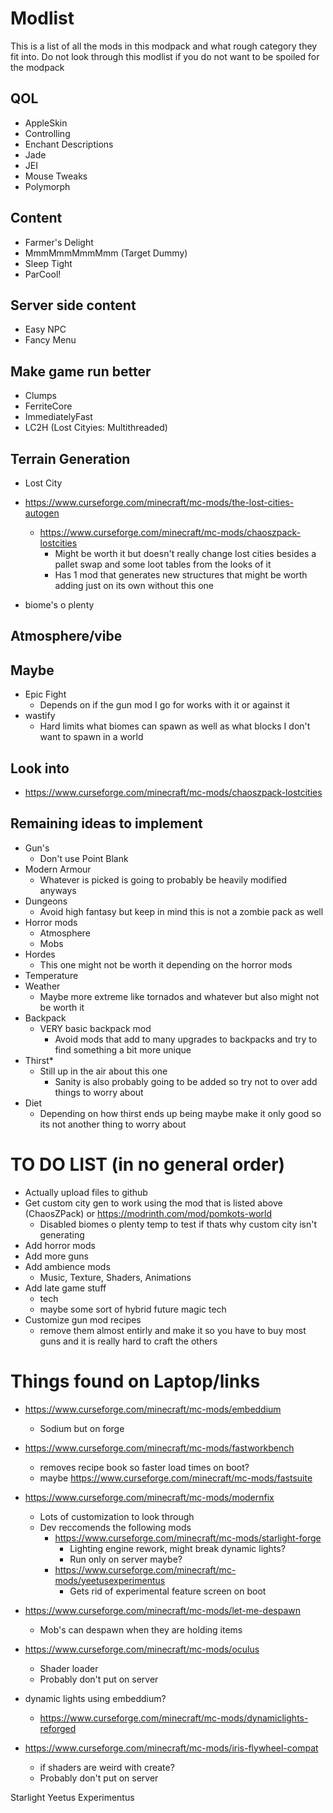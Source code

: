 # Modlist
This is a list of all the mods in this modpack and what rough category they fit into. Do not look through this modlist if you do not want to be spoiled for the modpack

## QOL
- AppleSkin
- Controlling
- Enchant Descriptions
- Jade
- JEI
- Mouse Tweaks
- Polymorph

## Content
- Farmer's Delight
- MmmMmmMmmMmm (Target Dummy)
- Sleep Tight
- ParCool!

## Server side content
- Easy NPC
- Fancy Menu

## Make game run better
- Clumps
- FerriteCore
- ImmediatelyFast
- LC2H (Lost Cityies: Multithreaded)

## Terrain Generation
- Lost City
- https://www.curseforge.com/minecraft/mc-mods/the-lost-cities-autogen
    - https://www.curseforge.com/minecraft/mc-mods/chaoszpack-lostcities
        - Might be worth it but doesn't really change lost cities besides a pallet swap and some loot tables from the looks of it
        - Has 1 mod that generates new structures that might be worth adding just on its own without this one

- biome's o plenty

## Atmosphere/vibe

## Maybe
- Epic Fight
    - Depends on if the gun mod I go for works with it or against it
- wastify
    - Hard limits what biomes can spawn as well as what blocks I don't want to spawn in a world

## Look into
- https://www.curseforge.com/minecraft/mc-mods/chaoszpack-lostcities

## Remaining ideas to implement
- Gun's
    - Don't use Point Blank
- Modern Armour
    - Whatever is picked is going to probably be heavily modified anyways
- Dungeons
    - Avoid high fantasy but keep in mind this is not a zombie pack as well
- Horror mods
    - Atmosphere
    - Mobs
- Hordes
    - This one might not be worth it depending on the horror mods
- Temperature
- Weather
    - Maybe more extreme like tornados and whatever but also might not be worth it
- Backpack
    - VERY basic backpack mod
        - Avoid mods that add to many upgrades to backpacks and try to find something a bit more unique
- Thirst*
    - Still up in the air about this one
        - Sanity is also probably going to be added so try not to over add things to worry about
- Diet
    - Depending on how thirst ends up being maybe make it only good so its not another thing to worry about




# TO DO LIST (in no general order)
- Actually upload files to github 
- Get custom city gen to work using the mod that is listed above (ChaosZPack) or https://modrinth.com/mod/pomkots-world
    - Disabled biomes o plenty temp to test if thats why custom city isn't generating
- Add horror mods
- Add more guns
- Add ambience mods
    - Music, Texture, Shaders, Animations
- Add late game stuff
    - tech
    - maybe some sort of hybrid future magic tech
- Customize gun mod recipes
    - remove them almost entirly and make it so you have to buy most guns and it is really hard to craft the others


# Things found on Laptop/links
- https://www.curseforge.com/minecraft/mc-mods/embeddium
    - Sodium but on forge
- https://www.curseforge.com/minecraft/mc-mods/fastworkbench
    - removes recipe book so faster load times on boot?
    - maybe https://www.curseforge.com/minecraft/mc-mods/fastsuite
- https://www.curseforge.com/minecraft/mc-mods/modernfix
    - Lots of customization to look through
    - Dev reccomends the following mods
        - https://www.curseforge.com/minecraft/mc-mods/starlight-forge
            - Lighting engine rework, might break dynamic lights?
            - Run only on server maybe?
        - https://www.curseforge.com/minecraft/mc-mods/yeetusexperimentus
            - Gets rid of experimental feature screen on boot
- https://www.curseforge.com/minecraft/mc-mods/let-me-despawn
    - Mob's can despawn when they are holding items
- https://www.curseforge.com/minecraft/mc-mods/oculus
    - Shader loader
    - Probably don't put on server

- dynamic lights using embeddium?
    - https://www.curseforge.com/minecraft/mc-mods/dynamiclights-reforged

- https://www.curseforge.com/minecraft/mc-mods/iris-flywheel-compat
    - if shaders are weird with create?
    - Probably don't put on server


Starlight 
Yeetus Experimentus